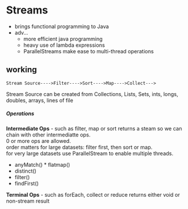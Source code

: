 # Streams
* brings functional programming to Java
* adv...
  * more efficient java programming
  * heavy use of lambda expressions
  * ParallelStreams make ease to multi-thread operations 

## working

`Stream Source---->Filter---->Sort---->Map---->Collect--->`

Stream Source can be created from Collections, Lists, Sets, ints, longs, doubles, arrays, lines of file

##### Operations
**Intermediate Ops** - such as filter, map or sort returns a steam so we can chain with other intermediatte ops.   
0 or more ops are allowed.  
order matters for large datasets: filter first, then sort or map.    
for very large datasets use ParallelStream to enable multiple threads.
* anyMatch()  * flatmap()
* distinct()
* filter()
* findFirst()

**Terminal Ops** - such as forEach, collect or reduce returns either void or non-stream result
